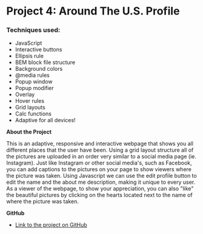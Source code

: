 # Project 4: Around The U.S. Profile

### Techniques used:
* JavaScript
* Interactive buttons
* Ellipsis rule
* BEM block file structure
* Background colors
* @media rules
* Popup window
* Popup modifier
* Overlay
* Hover rules
* Grid layouts
* Calc functions
* Adaptive for all devices!

**About the Project**

This is an adaptive, responsive and interactive webpage that shows you all different places that the user have been. Using a grid layout structure all of the pictures are uploaded in an order very similar to a social media page (ie. Instagram). Just like Instagram or other social media's, such as Facebook, you can add captions to the pictures on your page to show viewers where the picture was taken. Using Javascript we can use the edit profile button to edit the name and the about me description, making it unique to every user. As a viewer of the webpage, to show your appreciation, you can also "like" the beautiful pictures by clicking on the hearts located next to the name of where the picture was taken. 

**GitHub**

* [Link to the project on GitHub](https://sjeantaylor5.github.io/web_project_4/)
